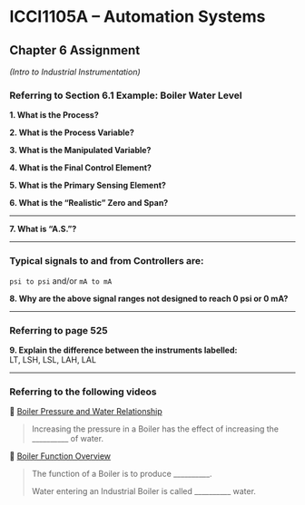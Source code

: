 # ICCI1105A – Automation Systems
## Chapter 6 Assignment  
*(Intro to Industrial Instrumentation)*

### Referring to Section 6.1 Example: Boiler Water Level

**1. What is the Process?**

**2. What is the Process Variable?**

**3. What is the Manipulated Variable?**

**4. What is the Final Control Element?**

**5. What is the Primary Sensing Element?**

**6. What is the “Realistic” Zero and Span?**

---

**7. What is “A.S.”?**

---

### Typical signals to and from Controllers are:  
`psi to psi` and/or `mA to mA`

**8. Why are the above signal ranges not designed to reach 0 psi or 0 mA?**

---

### Referring to page 525

**9. Explain the difference between the instruments labelled:**  
LT, LSH, LSL, LAH, LAL

---

### Referring to the following videos

🔗 [Boiler Pressure and Water Relationship](https://www.youtube.com/watch?v=E23PNQd38uU)  
> Increasing the pressure in a Boiler has the effect of increasing the __________ of water.

🔗 [Boiler Function Overview](https://www.youtube.com/watch?v=Tea6e7AmZFs)  
> The function of a Boiler is to produce __________.  
>
> Water entering an Industrial Boiler is called __________ water.
